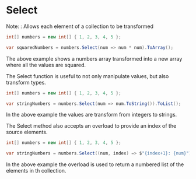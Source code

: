 # Select

Note:
:  Allows each element of a collection to be transformed

```C#
int[] numbers = new int[] { 1, 2, 3, 4, 5 };

var squaredNumbers = numbers.Select(num => num * num).ToArray();
```

The above example shows a numbers array transformed into a new array where all the values are squared.

The Select function is useful to not only manipulate values, but also transform types.

```C#
int[] numbers = new int[] { 1, 2, 3, 4, 5 };

var stringNumbers = numbers.Select(num => num.ToString()).ToList();
```

In the above example the values are transform from integers to strings.

The Select method also accepts an overload to provide an index of the source elements.

```C#
int[] numbers = new int[] { 1, 2, 3, 4, 5 };

var stringNumbers = numbers.Select((num, index) => $"{index+1}: {num}").ToList();
```

In the above example the overload is used to return a numbered list of the elements in th collection.